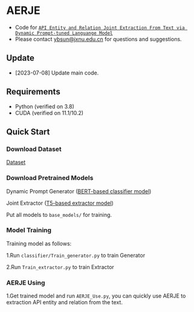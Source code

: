 # AERJE

- Code for [``API Entity and Relation Joint Extraction From Text via Dynamic Prompt-tuned Languange Model``](https://dl.acm.org/doi/10.1145/3607188)
- Please contact ybsun@jxnu.edu.cn for questions and suggestions.

## Update
- [2023-07-08] Update main code.

## Requirements
- Python (verified on 3.8)
- CUDA (verified on 11.1/10.2)

## Quick Start

### Download Dataset
[Dataset](https://drive.google.com/file/d/1X6pQQhIspNHj2y6GlJaNW0bt3VaQjkXe/view)

### Download Pretrained Models
Dynamic Prompt Generator ([BERT-based classifier model](https://huggingface.co/bert-base-uncased))

Joint Extractor ([T5-based extractor model](https://drive.google.com/file/d/15OFkWw8kJA1k2g_zehZ0pxcjTABY2iF1/view))

Put all models to `base_models/` for training.

### Model Training

Training model as follows:

1.Run `classifier/Train_generator.py` to train Generator

2.Run `Train_extractor.py` to train Extractor

### AERJE Using

1.Get trained model and run `AERJE_Use.py`, you can quickly use AERJE to extraction API entity and relation from the text.
